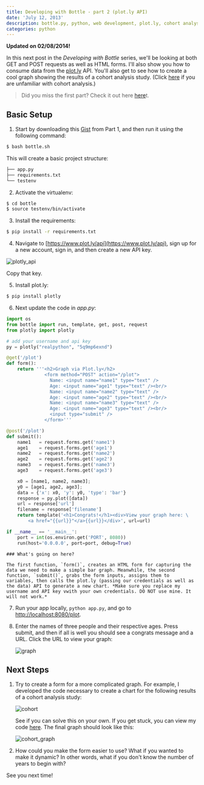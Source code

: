 ```yaml
---
title: Developing with Bottle - part 2 (plot.ly API)
date: 'July 12, 2013'
description: bottle.py, python, web development, plot.ly, cohort analysis
categories: python
---
```


**Updated on 02/08/2014!**

In this next post in the *Developing with Bottle* series, we'll be looking at both GET and POST requests as well as HTML forms. I'll also show you how to consume data from the [plot.ly](https://plot.ly/api) API. You'll also get to see how to create a cool graph showing the results of a cohort analysis study. (Click [here](http://mherman.org/blog/2012/11/16/the-benefits-of-performing-a-cohort-analysis-in-determining-engagement-over-time/) if you are unfamiliar with cohort analysis.)

> Did you miss the first part? Check it out here [here](http://www.realpython.com/blog/python/developing-with-bottle-part-1/)t.

## Basic Setup

1. Start by downloading this [Gist](https://gist.github.com/mjhea0/5784132) from Part 1, and then run it using the following command:
  ```sh
  $ bash bottle.sh
  ```

  This will create a basic project structure:

  ```sh
  ├── app.py
  ├── requirements.txt
  └── testenv
  ```
    
2. Activate the virtualenv:
  ```sh
  $ cd bottle
  $ source testenv/bin/activate
  ```
    
3. Install the requirements:
  ```sh
  $ pip install -r requirements.txt
  ```
       
4. Navigate to [https://www.plot.ly/api](https://www.plot.ly/api), sign up for a new account, sign in, and then create a new API key. 

  ![plotly_api](https://raw.github.com/mjhea0/bottle-plotly-python/master/images/plotly.png)

  Copy that key.
    
5. Install plot.ly:
  ```sh
  $ pip install plotly
  ```
 
6. Next update the code in *app.py*:
  ```python
  import os
  from bottle import run, template, get, post, request
  from plotly import plotly

  # add your username and api key
  py = plotly("realpython", "5q9mp6exnd")

  @get('/plot')
  def form():
      return '''<h2>Graph via Plot.ly</h2>
                <form method="POST" action="/plot">
                  Name: <input name="name1" type="text" />
                  Age: <input name="age1" type="text" /><br/>
                  Name: <input name="name2" type="text" />
                  Age: <input name="age2" type="text" /><br/>
                  Name: <input name="name3" type="text" />
                  Age: <input name="age3" type="text" /><br/>                
                  <input type="submit" />
                </form>'''

  @post('/plot')
  def submit():
      name1   = request.forms.get('name1')
      age1    = request.forms.get('age1')
      name2   = request.forms.get('name2')
      age2    = request.forms.get('age2')
      name3   = request.forms.get('name3')
      age3    = request.forms.get('age3')

      x0 = [name1, name2, name3];
      y0 = [age1, age2, age3];
      data = {'x': x0, 'y': y0, 'type': 'bar'}
      response = py.plot([data])
      url = response['url']
      filename = response['filename']
      return template('<h1>Congrats!</h1><div>View your graph here: \
          <a href="{{url}}"</a>{{url}}</div>', url=url)

  if __name__ == '__main__':
      port = int(os.environ.get('PORT', 8080))
      run(host='0.0.0.0', port=port, debug=True)
  ```
    
    ### What's going on here?

    The first function, `form()`, creates an HTML form for capturing the data we need to make a simple bar graph. Meanwhile, the second function, `submit()`, grabs the form inputs, assigns them to variables, then calls the plot.ly (passing our credentials as well as the data) API to generate a new chart. *Make sure you replace my username and API key vwith your own credentials. DO NOT use mine. It will not work.*
    
7. Run your app locally, `python app.py`, and go to [http://localhost:8080/plot](http://localhost:8080/plot).

8. Enter the names of three people and their respective ages. Press submit, and then if all is well you should see a congrats message and a URL. Click the URL to view your graph:

    ![graph](http://content.screencast.com/users/Mike_Extentech/folders/Jing/media/507d04e6-8352-4882-910e-9d04da054266/00000199.png)
    
## Next Steps

1. Try to create a form for a more complicated graph. For example, I developed the code necessary to create a chart for the following results of a cohort analysis study:
 
    ![cohort](http://content.screencast.com/users/Mike_Extentech/folders/Jing/media/50d185f0-ea48-488d-84bc-a466dd7aca68/00000203.png)
    
    See if you can solve this on your own. If you get stuck, you can view my code [here](https://gist.github.com/mjhea0/5985460). The final graph should look like this: 
    
    ![cohort_graph](http://content.screencast.com/users/Mike_Extentech/folders/Jing/media/b9097a74-9673-4a58-b51c-4085365cb145/00000204.png)
    
2. How could you make the form easier to use? What if you wanted to make it dynamic? In other words, what if you don't know the number of years to begin with?

See you next time!
 

   
